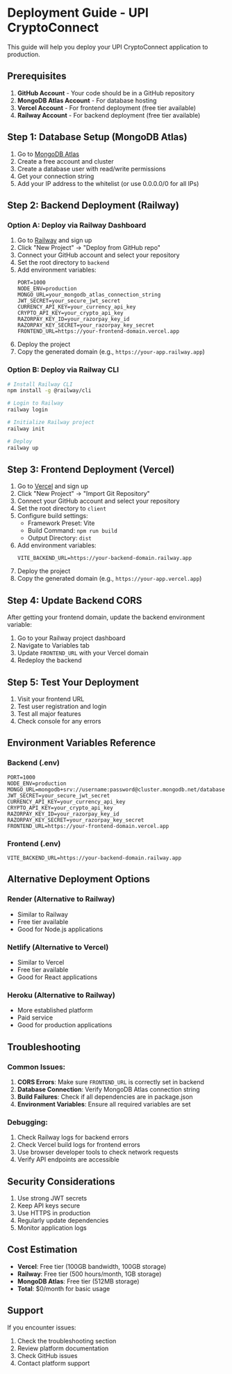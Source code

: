 # Deployment Guide - UPI CryptoConnect

This guide will help you deploy your UPI CryptoConnect application to production.

## Prerequisites

1. **GitHub Account** - Your code should be in a GitHub repository
2. **MongoDB Atlas Account** - For database hosting
3. **Vercel Account** - For frontend deployment (free tier available)
4. **Railway Account** - For backend deployment (free tier available)

## Step 1: Database Setup (MongoDB Atlas)

1. Go to [MongoDB Atlas](https://www.mongodb.com/atlas)
2. Create a free account and cluster
3. Create a database user with read/write permissions
4. Get your connection string
5. Add your IP address to the whitelist (or use 0.0.0.0/0 for all IPs)

## Step 2: Backend Deployment (Railway)

### Option A: Deploy via Railway Dashboard

1. Go to [Railway](https://railway.app) and sign up
2. Click "New Project" → "Deploy from GitHub repo"
3. Connect your GitHub account and select your repository
4. Set the root directory to `backend`
5. Add environment variables:
   ```
   PORT=1000
   NODE_ENV=production
   MONGO_URL=your_mongodb_atlas_connection_string
   JWT_SECRET=your_secure_jwt_secret
   CURRENCY_API_KEY=your_currency_api_key
   CRYPTO_API_KEY=your_crypto_api_key
   RAZORPAY_KEY_ID=your_razorpay_key_id
   RAZORPAY_KEY_SECRET=your_razorpay_key_secret
   FRONTEND_URL=https://your-frontend-domain.vercel.app
   ```
6. Deploy the project
7. Copy the generated domain (e.g., `https://your-app.railway.app`)

### Option B: Deploy via Railway CLI

```bash
# Install Railway CLI
npm install -g @railway/cli

# Login to Railway
railway login

# Initialize Railway project
railway init

# Deploy
railway up
```

## Step 3: Frontend Deployment (Vercel)

1. Go to [Vercel](https://vercel.com) and sign up
2. Click "New Project" → "Import Git Repository"
3. Connect your GitHub account and select your repository
4. Set the root directory to `client`
5. Configure build settings:
   - Framework Preset: Vite
   - Build Command: `npm run build`
   - Output Directory: `dist`
6. Add environment variables:
   ```
   VITE_BACKEND_URL=https://your-backend-domain.railway.app
   ```
7. Deploy the project
8. Copy the generated domain (e.g., `https://your-app.vercel.app`)

## Step 4: Update Backend CORS

After getting your frontend domain, update the backend environment variable:

1. Go to your Railway project dashboard
2. Navigate to Variables tab
3. Update `FRONTEND_URL` with your Vercel domain
4. Redeploy the backend

## Step 5: Test Your Deployment

1. Visit your frontend URL
2. Test user registration and login
3. Test all major features
4. Check console for any errors

## Environment Variables Reference

### Backend (.env)

```env
PORT=1000
NODE_ENV=production
MONGO_URL=mongodb+srv://username:password@cluster.mongodb.net/database
JWT_SECRET=your_secure_jwt_secret
CURRENCY_API_KEY=your_currency_api_key
CRYPTO_API_KEY=your_crypto_api_key
RAZORPAY_KEY_ID=your_razorpay_key_id
RAZORPAY_KEY_SECRET=your_razorpay_key_secret
FRONTEND_URL=https://your-frontend-domain.vercel.app
```

### Frontend (.env)

```env
VITE_BACKEND_URL=https://your-backend-domain.railway.app
```

## Alternative Deployment Options

### Render (Alternative to Railway)

- Similar to Railway
- Free tier available
- Good for Node.js applications

### Netlify (Alternative to Vercel)

- Similar to Vercel
- Free tier available
- Good for React applications

### Heroku (Alternative to Railway)

- More established platform
- Paid service
- Good for production applications

## Troubleshooting

### Common Issues:

1. **CORS Errors**: Make sure `FRONTEND_URL` is correctly set in backend
2. **Database Connection**: Verify MongoDB Atlas connection string
3. **Build Failures**: Check if all dependencies are in package.json
4. **Environment Variables**: Ensure all required variables are set

### Debugging:

1. Check Railway logs for backend errors
2. Check Vercel build logs for frontend errors
3. Use browser developer tools to check network requests
4. Verify API endpoints are accessible

## Security Considerations

1. Use strong JWT secrets
2. Keep API keys secure
3. Use HTTPS in production
4. Regularly update dependencies
5. Monitor application logs

## Cost Estimation

- **Vercel**: Free tier (100GB bandwidth, 100GB storage)
- **Railway**: Free tier (500 hours/month, 1GB storage)
- **MongoDB Atlas**: Free tier (512MB storage)
- **Total**: $0/month for basic usage

## Support

If you encounter issues:

1. Check the troubleshooting section
2. Review platform documentation
3. Check GitHub issues
4. Contact platform support
